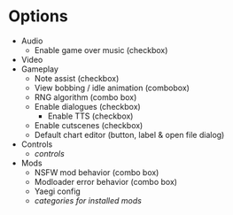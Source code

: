 # Options

- Audio
    - Enable game over music (checkbox)
- Video
- Gameplay
    - Note assist (checkbox)
    - View bobbing / idle animation (combobox)
    - RNG algorithm (combo box)
    - Enable dialogues (checkbox)
        - Enable TTS (checkbox)
    - Enable cutscenes (checkbox)
    - Default chart editor (button, label & open file dialog)
- Controls
    - *controls*
- Mods
    - NSFW mod behavior (combo box)
    - Modloader error behavior (combo box)
    - Yaegi config
    - *categories for installed mods*
